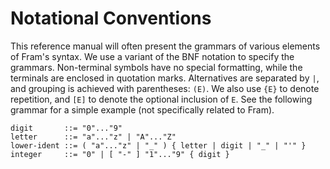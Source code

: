 # Notational Conventions

This reference manual will often present the grammars of various elements of
Fram's syntax. We use a variant of the BNF notation to specify the grammars.
Non-terminal symbols have no special formatting, while the terminals are
enclosed in quotation marks. Alternatives are separated by `|`, and grouping is
achieved with parentheses: `(E)`. We also use `{E}` to denote repetition, and
`[E]` to denote the optional inclusion of `E`. See the following grammar for
a simple example (not specifically related to Fram).
```bnf
digit       ::= "0"..."9"
letter      ::= "a"..."z" | "A"..."Z"
lower-ident ::= ( "a"..."z" | "_" ) { letter | digit | "_" | "'" }
integer     ::= "0" | [ "-" ] "1"..."9" { digit }
```
